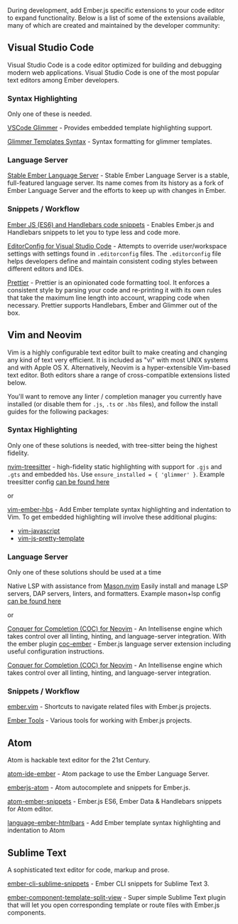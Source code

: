 During development, add Ember.js specific extensions to your code editor to expand functionality.
Below is a list of some of the extensions available,
many of which are created and maintained by the developer community:

## Visual Studio Code

Visual Studio Code is a code editor optimized for building and debugging modern web applications.
Visual Studio Code is one of the most popular text editors among Ember developers.

### Syntax Highlighting

Only one of these is needed.

[VSCode Glimmer](https://marketplace.visualstudio.com/items?itemName=chiragpat.vscode-glimmer) -
Provides embedded template highlighting support.

[Glimmer Templates Syntax](https://marketplace.visualstudio.com/items?itemName=lifeart.vscode-glimmer-syntax) -
Syntax formatting for glimmer templates.

### Language Server

[Stable Ember Language Server](https://marketplace.visualstudio.com/items?itemName=lifeart.vscode-ember-unstable) -
Stable Ember Language Server is a stable, full-featured language server. Its name comes from its history as a fork of Ember Language Server and the efforts to keep up with changes in Ember.

### Snippets / Workflow

[Ember JS (ES6) and Handlebars code snippets](https://marketplace.visualstudio.com/items?itemName=phanitejakomaravolu.EmberES6Snippets) -
Enables Ember.js and Handlebars snippets to let you to type less and code more.

[EditorConfig for Visual Studio Code](https://marketplace.visualstudio.com/items?itemName=EditorConfig.EditorConfig) -
Attempts to override user/workspace settings with settings found in `.editorconfig` files.
The `.editorconfig` file helps developers define
and maintain consistent coding styles between different editors and IDEs.

[Prettier](https://marketplace.visualstudio.com/items?itemName=esbenp.prettier-vscode) -
Prettier is an opinionated code formatting tool. It enforces a consistent style by parsing your code and re-printing it with its own rules that take the maximum line length into account, wrapping code when necessary. Prettier supports Handlebars, Ember and Glimmer out of the box.

## Vim and Neovim

Vim is a highly configurable text editor built to make creating and changing any kind of text very efficient.
It is included as "vi" with most UNIX systems and with Apple OS X.
Alternatively, Neovim is a hyper-extensible Vim-based text editor.
Both editors share a range of cross-compatible extensions listed below.

You'll want to remove any linter / completion manager you currently have installed
(or disable them for `.js`, `.ts` or `.hbs` files), and follow the install guides for the following packages:

### Syntax Highlighting

Only one of these solutions is needed, with tree-sitter being the highest fidelity.

[nvim-treesitter](https://github.com/nvim-treesitter/nvim-treesitter) -
high-fidelity static highlighting with support for `.gjs` and `.gts` and embedded `hbs`. 
Use `ensure_installed = { 'glimmer' }`.
Example treesitter config [can be found here](https://github.com/NullVoxPopuli/dotfiles/blob/main/home/.config/nvim/lua/plugins/syntax.lua#L15)

or

[vim-ember-hbs](https://github.com/joukevandermaas/vim-ember-hbs) -
Add Ember template syntax highlighting and indentation to Vim.
To get embedded highlighting will involve these additional plugins:
- [vim-javascript](https://github.com/pangloss/vim-javascript)
- [vim-js-pretty-template](https://github.com/Quramy/vim-js-pretty-template)


### Language Server

Only one of these solutions should be used at a time

Native LSP with assistance from [Mason.nvim](https://github.com/williamboman/mason.nvim)
Easily install and manage LSP servers, DAP servers, linters, and formatters.
Example mason+lsp config [can be found here](https://github.com/NullVoxPopuli/dotfiles/tree/main/home/.config/nvim/lua)

or 

[Conquer for Completion (COC) for Neovim](https://github.com/neoclide/coc.nvim) -
An Intellisense engine which takes control over all linting, hinting, and language-server integration.
With the ember plugin [coc-ember](https://github.com/NullVoxPopuli/coc-ember) -
Ember.js language server extension including useful configuration instructions.

[Conquer for Completion (COC) for Neovim](https://github.com/neoclide/coc.nvim) -
An Intellisense engine which takes control over all linting, hinting, and language-server integration.


### Snippets / Workflow


[ember.vim](https://github.com/dsawardekar/ember.vim) -
Shortcuts to navigate related files with Ember.js projects.


[Ember Tools](https://github.com/AndrewRadev/ember_tools.vim) -
Various tools for working with Ember.js projects.


## Atom

Atom is hackable text editor for the 21st Century.

[atom-ide-ember](https://github.com/josa42/atom-ide-ember) -
Atom package to use the Ember Language Server.

[emberjs-atom](https://atom.io/packages/emberjs-atom) -
Atom autocomplete and snippets for Ember.js.

[atom-ember-snippets](https://github.com/mattmcmanus/atom-ember-snippets) -
Ember.js ES6, Ember Data & Handlebars snippets for Atom editor.

[language-ember-htmlbars](https://atom.io/packages/language-ember-htmlbars) -
Add Ember template syntax highlighting and indentation to Atom

## Sublime Text

A sophisticated text editor for code, markup and prose.

[ember-cli-sublime-snippets](https://github.com/terminalvelocity/ember-cli-sublime-snippets) -
Ember CLI snippets for Sublime Text 3.

[ember-component-template-split-view](https://github.com/mmitchellgarcia/ember-component-template-split-view) -
Super simple Sublime Text plugin that will let you open corresponding template or route files with Ember.js components.
